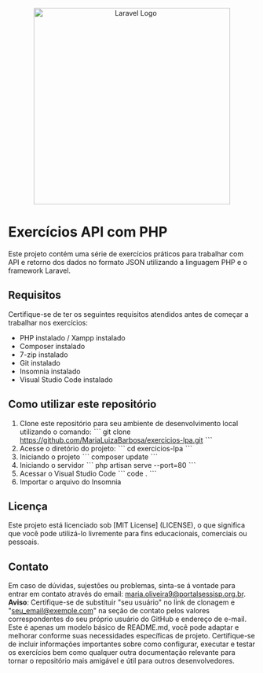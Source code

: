 <p align="center"><a href="https://laravel.com" target="_blank"><img src="https://raw.githubusercontent.com/laravel/art/master/logo-lockup/5%20SVG/2%20CMYK/1%20Full%20Color/laravel-logolockup-cmyk-red.svg" width="400" alt="Laravel Logo"></a></p>

# Exercícios API com PHP
Este projeto contém uma série de exercícios práticos para trabalhar com API e retorno dos dados no formato JSON utilizando a linguagem PHP e o framework Laravel.

## Requisitos 
Certifique-se de ter os seguintes requisitos atendidos antes de começar a trabalhar nos exercícios:
* PHP instalado / Xampp instalado
* Composer instalado
* 7-zip instalado
* Git instalado
* Insomnia instalado
* Visual Studio Code instalado

## Como utilizar este repositório
1. Clone este repositório para seu ambiente de desenvolvimento local utilizando o comando:
ˋˋˋ 
git clone https://github.com/MariaLuizaBarbosa/exercicios-lpa.git
ˋˋˋ 
2. Acesse o diretório do projeto:
ˋˋˋ 
cd exercicios-lpa
ˋˋˋ 
3. Iniciando o projeto
ˋˋˋ 
composer update
ˋˋˋ 
4. Iniciando o servidor
 ˋˋˋ 
php artisan serve --port=80
ˋˋˋ 
5. Acessar o Visual Studio Code
 ˋˋˋ 
code .
ˋˋˋ 
6. Importar o arquivo do Insomnia

## Licença
Este projeto está licenciado sob [MIT License] (LICENSE), o que significa que você pode utilizá-lo livremente para fins educacionais, comerciais ou pessoais.
## Contato
Em caso de dúvidas, sujestões ou problemas, sinta-se á vontade para entrar em contato através do email: maria.oliveira9@portalsessisp.org.br.
**Aviso**: Certifique-se de substituir "seu usuário" no link de clonagem e "seu_email@exemple.com" na seção de contato pelos valores correspondentes do seu próprio usuário do GitHub e endereço de e-mail. Este é apenas um modelo básico de README.md, você pode adaptar e melhorar conforme suas necessidades específicas de projeto. Certifique-se de incluir informações importantes sobre como configurar, executar e testar os exercícios bem como qualquer outra documentação relevante para tornar o repositório mais amigável e útil para outros desenvolvedores.